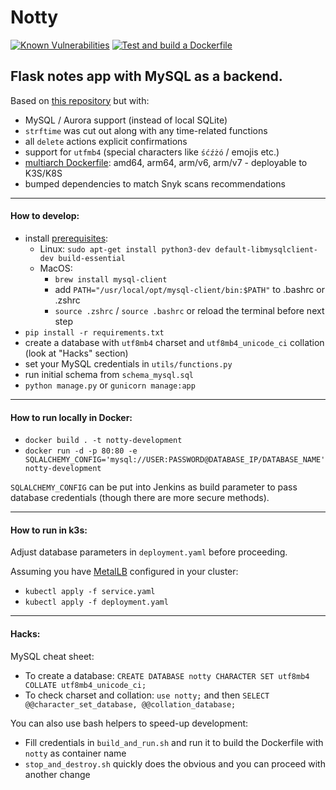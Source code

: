 # Notty

[![Known Vulnerabilities](https://snyk.io/test/github/JakubBialoskorski/notty/badge.svg)](https://snyk.io/test/github/JakubBialoskorski/notty) [![Test and build a Dockerfile](https://github.com/JakubBialoskorski/notty/actions/workflows/testAndBuildDockerfile.yml/badge.svg)](https://github.com/JakubBialoskorski/notty/actions/workflows/testAndBuildDockerfile.yml)

Flask notes app with MySQL as a backend.
---
Based on [this repository](https://github.com/OmkarPathak/A-Simple-Note-Taking-Web-App) but with:
* MySQL / Aurora support (instead of local SQLite)
* `strftime` was cut out along with any time-related functions
* all `delete` actions explicit confirmations
* support for `utfmb4` (special characters like `śćźżó` / emojis etc.)
* [multiarch Dockerfile](.github/workflows/testAndBuildDockerfile.yml): amd64, arm64, arm/v6, arm/v7 - deployable to K3S/K8S
* bumped dependencies to match Snyk scans recommendations
---
#### How to develop:
* install [prerequisites](https://pypi.org/project/mysqlclient):
    * Linux: `sudo apt-get install python3-dev default-libmysqlclient-dev build-essential`
    * MacOS:
        * `brew install mysql-client`
        * add `PATH="/usr/local/opt/mysql-client/bin:$PATH"` to .bashrc or .zshrc
        * `source .zshrc` / `source .bashrc` or reload the terminal before next step
* `pip install -r requirements.txt`
* create a database with `utf8mb4` charset and `utf8mb4_unicode_ci` collation (look at "Hacks" section)
* set your MySQL credentials in `utils/functions.py`
* run initial schema from `schema_mysql.sql`
* `python manage.py` or `gunicorn manage:app`
---
#### How to run locally in Docker:
* `docker build . -t notty-development`
* `docker run -d -p 80:80 -e SQLALCHEMY_CONFIG='mysql://USER:PASSWORD@DATABASE_IP/DATABASE_NAME' notty-development`

`SQLALCHEMY_CONFIG` can be put into Jenkins as build parameter to pass database credentials (though there are more secure methods).

---
#### How to run in k3s:
Adjust database parameters in `deployment.yaml` before proceeding.

Assuming you have [MetalLB](https://metallb.universe.tf) configured in your cluster:
* `kubectl apply -f service.yaml`
* `kubectl apply -f deployment.yaml`
---
#### Hacks:

MySQL cheat sheet:
* To create a database: `CREATE DATABASE notty CHARACTER SET utf8mb4 COLLATE utf8mb4_unicode_ci;`
* To check charset and collation: `use notty;` and then `SELECT @@character_set_database, @@collation_database;`

You can also use bash helpers to speed-up development:
* Fill credentials in `build_and_run.sh` and run it to build the Dockerfile with `notty` as container name
* `stop_and_destroy.sh` quickly does the obvious and you can proceed with another change